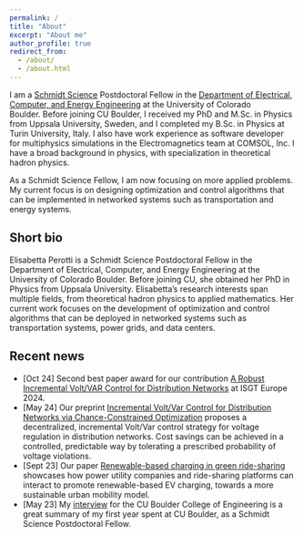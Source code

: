 ```yaml
---
permalink: /
title: "About"
excerpt: "About me"
author_profile: true
redirect_from: 
  - /about/
  - /about.html
---
```


I am a [Schmidt Science](https://schmidtsciencefellows.org/) Postdoctoral Fellow in the [Department of Electrical, Computer, and Energy Engineering](https://www.colorado.edu/ecee/) at the University of Colorado Boulder. Before joining CU Boulder, I received my PhD and M.Sc. in Physics from Uppsala University, Sweden, and I completed my B.Sc. in Physics at Turin University, Italy. I also have work experience as software developer for multiphysics simulations in the Electromagnetics team at COMSOL, Inc. I have a broad background in physics, with specialization in theoretical hadron physics. 

As a Schmidt Science Fellow, I am now focusing on more applied problems. My current focus is on designing optimization and control algorithms that can be implemented in networked systems such as transportation and energy systems. 

Short bio
------
Elisabetta Perotti is a Schmidt Science Postdoctoral Fellow in the Department of Electrical, Computer, and Energy Engineering at the University of Colorado Boulder. Before joining CU, she obtained her PhD in Physics from Uppsala University. Elisabetta’s research interests span multiple fields, from theoretical hadron physics to applied mathematics. Her current work focuses on the development of optimization and control algorithms that can be deployed in networked systems such as transportation systems, power grids, and data centers. 

Recent news
------
- \[Oct 24\] Second best paper award for our contribution [A Robust Incremental Volt/VAR Control for Distribution Networks](https://orbi.uliege.be/handle/2268/322798) at ISGT Europe 2024. 
- \[May 24\] Our preprint [Incremental Volt/Var Control for Distribution Networks via Chance-Constrained Optimization](https://arxiv.org/pdf/2405.02511) proposes a decentralized,  incremental Volt/Var control strategy for voltage regulation in distribution networks. Cost savings can be achieved in a controlled, predictable way by tolerating a prescribed probability of voltage violations.
- \[Sept 23\] Our paper [Renewable-based charging in green ride-sharing](https://www.nature.com/articles/s41598-023-42042-z) showcases how power utility companies and ride-sharing platforms can interact to promote renewable-based EV charging, towards a more sustainable urban mobility model.
- \[May 23\] My [interview](https://www.colorado.edu/engineering/2023/05/24/cu-boulder-postdoc-leads-research-decarbonization-transportation-sector-through-ev-ride) for the CU Boulder College of Engineering is a great summary of my first year spent at CU Boulder, as a Schmidt Science Postdoctoral Fellow.

